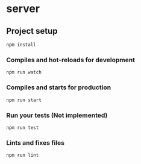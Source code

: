 # server

## Project setup
```
npm install
```

### Compiles and hot-reloads for development
```
npm run watch
```

### Compiles and starts for production
```
npm run start
```

### Run your tests (Not implemented)
```
npm run test
```

### Lints and fixes files
```
npm run lint
```